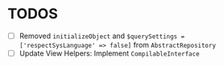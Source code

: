 TODOS
=====

- [ ] Removed `initializeObject` and `$querySettings = ['respectSysLanguage' => false]` from `AbstractRepository`
- [ ] Update View Helpers: Implement `CompilableInterface`
